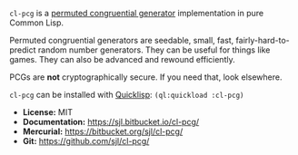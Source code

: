 `cl-pcg` is a [permuted congruential generator][pcg] implementation in pure
Common Lisp.

Permuted congruential generators are seedable, small, fast,
fairly-hard-to-predict random number generators.  They can be useful for things
like games.  They can also be advanced and rewound efficiently.

PCGs are **not** cryptographically secure.  If you need that, look elsewhere.

`cl-pcg` can be installed with [Quicklisp][]: `(ql:quickload :cl-pcg)`

[pcg]: http://www.pcg-random.org/

* **License:** MIT
* **Documentation:** <https://sjl.bitbucket.io/cl-pcg/>
* **Mercurial:** <https://bitbucket.org/sjl/cl-pcg/>
* **Git:** <https://github.com/sjl/cl-pcg/>

[quicklisp]: https://quicklisp.org/
